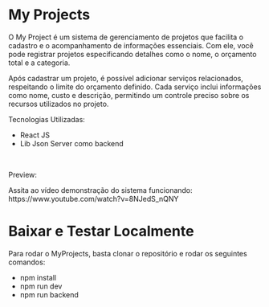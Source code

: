 # My Projects

<p>O My Project é um sistema de gerenciamento de projetos que facilita o cadastro e o acompanhamento de informações essenciais. Com ele, você pode registrar projetos especificando detalhes como o nome, o orçamento total e a categoria. </p>
<p>Após cadastrar um projeto, é possível adicionar serviços relacionados, respeitando o limite do orçamento definido. Cada serviço inclui informações como nome, custo e descrição, permitindo um controle preciso sobre os recursos utilizados no projeto.</p>

<p>Tecnologias Utilizadas:</p>
<ul>
  <li>React JS</li>
  <li>Lib Json Server como backend</li>
</ul>
<br>

<p>Preview:</p>
Assita ao vídeo demonstração do sistema funcionando: https://www.youtube.com/watch?v=8NJedS_nQNY

# Baixar e Testar Localmente
<p>Para rodar o MyProjects, basta clonar o repositório e rodar os seguintes comandos:</p>
<ul>
  <li>npm install</li>
  <li>npm run dev</li>
  <li>npm run backend</li>
</ul>

